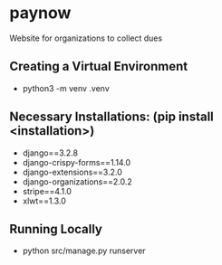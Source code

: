 # paynow
Website for organizations to collect dues

## Creating a Virtual Environment
- python3 -m venv .venv

## Necessary Installations: (pip install \<installation>)
- django==3.2.8
- django-crispy-forms==1.14.0
- django-extensions==3.2.0
- django-organizations==2.0.2
- stripe==4.1.0
- xlwt==1.3.0

## Running Locally
- python src/manage.py runserver
